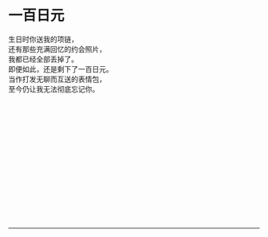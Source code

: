 # 一百日元

生日时你送我的项链，\
还有那些充满回忆的约会照片，\
我都已经全部丢掉了。\
即便如此，还是剩下了一百日元。\
当作打发无聊而互送的表情包，\
至今仍让我无法彻底忘记你。
<br>
<br>
<br>
<br>
<br>
<br>
<br>
<br>
<br>
<br>
<br>
<br>
<br>
<br>
<br>
<br>

---
